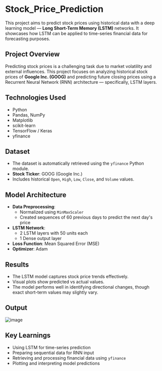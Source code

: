 # Stock_Price_Prediction

This project aims to predict stock prices using historical data with a deep learning model — **Long Short-Term Memory (LSTM)** networks. It showcases how LSTM can be applied to time-series financial data for forecasting purposes.

## Project Overview

Predicting stock prices is a challenging task due to market volatility and external influences. This project focuses on analyzing historical stock prices of **Google Inc. (GOOG)** and predicting future closing prices using a Recurrent Neural Network (RNN) architecture — specifically, LSTM layers.

## Technologies Used

- Python  
- Pandas, NumPy  
- Matplotlib  
- scikit-learn  
- TensorFlow / Keras  
- yfinance  

## Dataset

- The dataset is automatically retrieved using the `yfinance` Python module.  
- **Stock Ticker**: GOOG (Google Inc.)  
- Includes historical `Open`, `High`, `Low`, `Close`, and `Volume` values.  

## Model Architecture

- **Data Preprocessing**:  
  - Normalized using `MinMaxScaler`  
  - Created sequences of 60 previous days to predict the next day's price  
- **LSTM Network**:  
  - 2 LSTM layers with 50 units each  
  - 1 Dense output layer  
- **Loss Function**: Mean Squared Error (MSE)  
- **Optimizer**: Adam  

## Results

- The LSTM model captures stock price trends effectively.  
- Visual plots show predicted vs actual values.  
- The model performs well in identifying directional changes, though exact short-term values may slightly vary.  

## Output
![image](https://github.com/user-attachments/assets/c2dcc722-995c-4d9d-b603-4b607a2c6828)

## Key Learnings

- Using LSTM for time-series prediction  
- Preparing sequential data for RNN input  
- Retrieving and processing financial data using `yfinance`  
- Plotting and interpreting model predictions  
